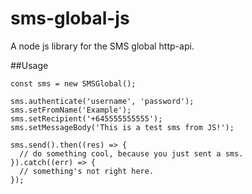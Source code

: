 # sms-global-js
A node js library for the SMS global http-api.

##Usage
```
const sms = new SMSGlobal();

sms.authenticate('username', 'password');
sms.setFromName('Example');
sms.setRecipient('+645555555555');
sms.setMessageBody('This is a test sms from JS!');

sms.send().then((res) => {
  // do something cool, because you just sent a sms.
}).catch((err) => {
  // something's not right here.
});
```
